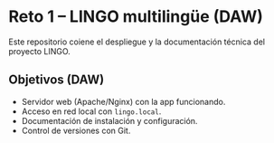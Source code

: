 # Reto 1 – LINGO multilingüe (DAW)
Este repositorio coiene el despliegue y la documentación técnica del proyecto LINGO.
## Objetivos (DAW)
- Servidor web (Apache/Nginx) con la app funcionando.
- Acceso en red local con `lingo.local`.
- Documentación de instalación y configuración.
- Control de versiones con Git.
